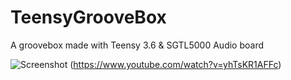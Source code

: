 # TeensyGrooveBox
A groovebox made with Teensy 3.6 &amp; SGTL5000 Audio board

![Screenshot](https://i.imgur.com/JuWyB7W.jpg)
(https://www.youtube.com/watch?v=yhTsKR1AFFc)